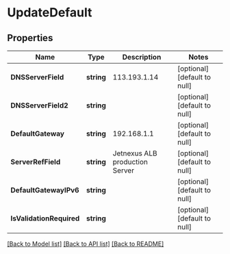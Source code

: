 # UpdateDefault

## Properties
Name | Type | Description | Notes
------------ | ------------- | ------------- | -------------
**DNSServerField** | **string** | 113.193.1.14 | [optional] [default to null]
**DNSServerField2** | **string** |  | [optional] [default to null]
**DefaultGateway** | **string** | 192.168.1.1 | [optional] [default to null]
**ServerRefField** | **string** | Jetnexus ALB production Server | [optional] [default to null]
**DefaultGatewayIPv6** | **string** |  | [optional] [default to null]
**IsValidationRequired** | **string** |  | [optional] [default to null]

[[Back to Model list]](../README.md#documentation-for-models) [[Back to API list]](../README.md#documentation-for-api-endpoints) [[Back to README]](../README.md)

